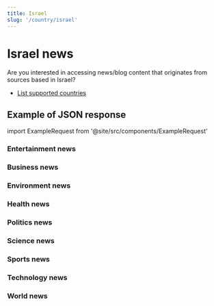 ```yaml
---
title: Israel
slug: '/country/israel'
---
```


# Israel news

Are you interested in accessing news/blog content that originates from sources based in Israel?

- [List supported countries](/articles/countries)

## Example of JSON response

import ExampleRequest from '@site/src/components/ExampleRequest'

### Entertainment news
<ExampleRequest url="https://apitube.io/v1/news/articles?limit=2&category=news/Arts_and_Entertainment&country=il"></ExampleRequest>

### Business news
<ExampleRequest url="https://apitube.io/v1/news/articles?limit=2&category=news/Business&country=il"></ExampleRequest>

### Environment news
<ExampleRequest url="https://apitube.io/v1/news/articles?limit=2&category=news/Environment&country=il"></ExampleRequest>

### Health news
<ExampleRequest url="https://apitube.io/v1/news/articles?limit=2&category=news/Health&country=il"></ExampleRequest>

### Politics news
<ExampleRequest url="https://apitube.io/v1/news/articles?limit=2&category=news/Politics&country=il"></ExampleRequest>

### Science news
<ExampleRequest url="https://apitube.io/v1/news/articles?limit=2&category=news/Science&country=il"></ExampleRequest>

### Sports news
<ExampleRequest url="https://apitube.io/v1/news/articles?limit=2&category=news/Sports&country=il"></ExampleRequest>

### Technology news
<ExampleRequest url="https://apitube.io/v1/news/articles?limit=2&category=news/Technology&country=il"></ExampleRequest>

### World news
<ExampleRequest url="https://apitube.io/v1/news/articles?limit=2&category=news/World&country=il"></ExampleRequest>
